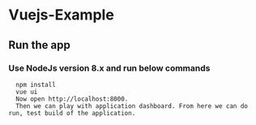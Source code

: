 # Vuejs-Example

## Run the app

### Use NodeJs version 8.x and run below commands

```
  npm install 
  vue ui
  Now open http://localhost:8000. 
  Then we can play with application dashboard. From here we can do run, test build of the application.
```
